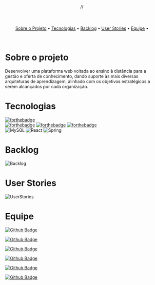 ﻿

<div align="center">
      //<img src="">   <! -- inserir logo do projeto -->
</div>

<h3 align="center"> <! -- slogan -->  </h3> <br>

 <p align="center">
    <a href="#Sobre-o-projeto">Sobre o Projeto</a> •
    <a href="#Tecnologias">Tecnologias</a> •
    <a href="#Backlog">Backlog</a> •
    <a href="#UserStories">User Stories</a> •
    <a href="#Equipe">Equipe</a> •
 </p> 
 <br>
 

# Sobre o projeto

Desenvolver uma plataforma web voltada ao ensino à distância para a gestão e oferta de conhecimento, dando suporte às mais diversas arquiteturas de aprendizagem, alinhado com os objetivos estratégicos a serem alcançados por cada organização.



# Tecnologias
[![forthebadge](https://forthebadge.com/images/badges/made-with-java.svg)](https://forthebadge.com) <br>
[![forthebadge](https://forthebadge.com/images/badges/uses-js.svg)](https://forthebadge.com)
[![forthebadge](https://forthebadge.com/images/badges/uses-html.svg)](https://forthebadge.com) 
[![forthebadge](https://forthebadge.com/images/badges/uses-css.svg)](https://forthebadge.com)<br>
<img alt="MySQL" src="https://img.shields.io/badge/mysql-%2300f.svg?&style=for-the-badge&logo=mysql&logoColor=white"/>
<img alt="React" src="https://img.shields.io/badge/react%20-%2320232a.svg?&style=for-the-badge&logo=react&logoColor=%2361DAFB"/>
<img alt="Spring" src="https://img.shields.io/badge/spring%20-%236DB33F.svg?&style=for-the-badge&logo=spring&logoColor=white"/>



# Backlog
<img alt="Backlog" src="https://media.discordapp.net/attachments/809534694173573136/821877091363979274/backlog1_1.png?width=391&height=498"/>

# User Stories
<img alt="UserStories" src="https://media.discordapp.net/attachments/811312529740922880/827025091828776970/unknown.png?width=709&height=498"/>

# Equipe

[![Github Badge](https://img.shields.io/badge/MASTER-Letícia_Santos-100000?style=for-the-badge&logo=github&logoColor=white)](https://github.com/LeticiaSan)

[![Github Badge](https://img.shields.io/badge/PO-Guilherme_Garcia-100000?style=for-the-badge&logo=github&logoColor=white)](https://github.com/guilherme4garcia)

[![Github Badge](https://img.shields.io/badge/DEV-Gabriel_Teixeira-100000?style=for-the-badge&logo=github&logoColor=white)](https://github.com/Gabrieltg7)

[![Github Badge](https://img.shields.io/badge/DEV-Luis_Verola-100000?style=for-the-badge&logo=github&logoColor=white)](https://github.com/LVerola)

[![Github Badge](https://img.shields.io/badge/DEV-Lucca_Santiago-100000?style=for-the-badge&logo=github&logoColor=white)](https://github.com/LuccaSantiagoDev)

[![Github Badge](https://img.shields.io/badge/DEV-Henrique_Erzinger-100000?style=for-the-badge&logo=github&logoColor=white)](https://github.com/henrique73)



